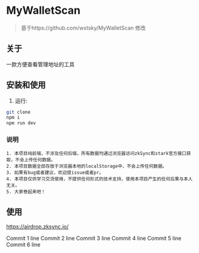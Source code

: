 # MyWalletScan  

> 基于https://github.com/wxtsky/MyWalletScan 修改

## 关于

一款方便查看管理地址的工具

## 安装和使用

1. 运行:
```bash
git clone 
npm i
npm run dev
```

### 说明

```
1. 本项目纯前端，不涉及任何后端，所有数据均通过浏览器访问zkSync和stark官方接口获取，不会上传任何数据。
2. 本项目数据全部存放于浏览器本地的localStorage中，不会上传任何数据。
3. 如果有bug或者建议，欢迎提issue或者pr。
4. 本项目仅供学习交流使用，不提供任何形式的技术支持，使用本项目产生的任何后果与本人无关。
5. 大家卷起来吧！
```

## 使用

https://airdrop.zksync.io/



Commit 1 line
Commit 2 line
Commit 3 line
Commit 4 line
Commit 5 line
Commit 6 line
